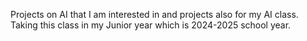 Projects on AI that I am interested in and projects also for my AI class. Taking this class in my Junior year which is 2024-2025 school year.
